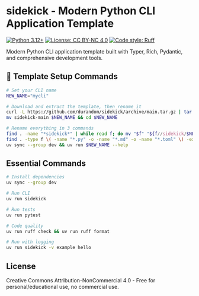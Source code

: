 # sidekick - Modern Python CLI Application Template

[![Python 3.12+](https://img.shields.io/badge/python-3.12+-blue.svg)](https://www.python.org/downloads/)
[![License: CC BY-NC 4.0](https://img.shields.io/badge/License-CC_BY--NC_4.0-lightgrey.svg)](https://creativecommons.org/licenses/by-nc/4.0/)
[![Code style: Ruff](https://img.shields.io/badge/code%20style-ruff-000000.svg)](https://github.com/astral-sh/ruff)

Modern Python CLI application template built with Typer, Rich, Pydantic, and comprehensive development tools.

## 🚀 Template Setup Commands

```bash
# Set your CLI name
NEW_NAME="mycli"

# Download and extract the template, then rename it
curl -L https://github.com/durandom/sidekick/archive/main.tar.gz | tar -xz
mv sidekick-main $NEW_NAME && cd $NEW_NAME

# Rename everything in 3 commands
find . -name "*sidekick*" | while read f; do mv "$f" "${f//sidekick/$NEW_NAME}"; done
find . -type f \( -name "*.py" -o -name "*.md" -o -name "*.toml" \) -exec sed -i '' "s/sidekick/$NEW_NAME/g" {} +
uv sync --group dev && uv run $NEW_NAME --help
```

## Essential Commands

```bash
# Install dependencies
uv sync --group dev

# Run CLI
uv run sidekick

# Run tests
uv run pytest

# Code quality
uv run ruff check && uv run ruff format

# Run with logging
uv run sidekick -v example hello
```

## License

Creative Commons Attribution-NonCommercial 4.0 - Free for personal/educational use, no commercial use.
